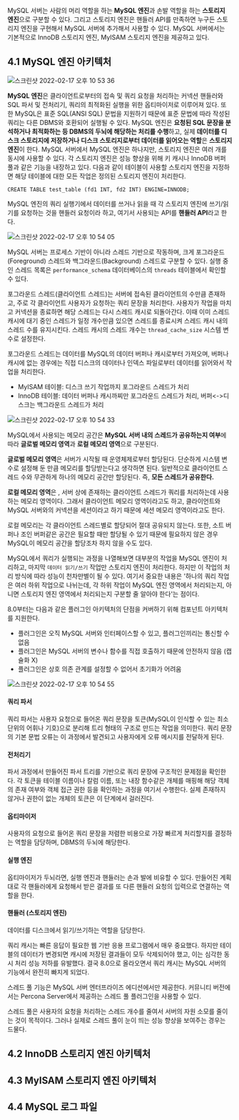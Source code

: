 MySQL 서버는 사람의 머리 역할을 하는 **MySQL 엔진**과 손발 역할을 하는 **스토리지 엔진**으로 구분할 수 있다. 그리고 스토리지 엔진은 핸들러 API를 만족하면 누구든 스토리지 엔진을 구현해서 MySQL 서버에 추가해서 사용할 수 있다. MySQL 서버에서는 기본적으로 InnoDB 스토리지 엔진, MyISAM 스토리지 엔진을 제공하고 있다.



## 4.1 MySQL 엔진 아키텍처

![스크린샷 2022-02-17 오후 10 53 36](https://user-images.githubusercontent.com/66231761/154495756-a73e38e2-15d5-42d1-9a33-929f32bb6d91.png)



**MySQL 엔진**은 클라이언트로부터의 접속 및 쿼리 요청을 처리하는 커넥션 핸들러와 SQL 파서 및 전처리기, 쿼리의 최적화된 실행을 위한 옵티마이저로 이루어져 있다. 또한 MySQL은 표준 SQL(ANSI SQL) 문법을 지원하기 때문에 표준 문법에 따라 작성된 쿼리는 다른 DBMS와 호환되어 실행될 수 있다. MySQL 엔진은 **요청된 SQL 문장을 분석하거나 최적화하는 등 DBMS의 두뇌에 해당하는 처리를 수행**하고, 실제 **데이터를 디스크 스토리지에 저장하거나 디스크 스토리지로부터 데이터를 읽어오는 역할**은 **스토리지 엔진**이 한다. MySQL 서버에서 MySQL 엔진은 하나지만, 스토리지 엔진은 여러 개를 동시에 사용할 수 있다. 각 스토리지 엔진은 성능 향상을 위해 키 캐시나 InnoDB 버퍼 풀과 같은 기능을 내장하고 있다. 다음과 같이 테이블이 사용할 스토리지 엔진을 지정하면 해당 테이블에 대한 모든 작업은 정의된 스토리지 엔진이 처리한다.

``` mysql 
CREATE TABLE test_table (fd1 INT, fd2 INT) ENGINE=INNODB;
```



MySQL 엔진의 쿼리 실행기에서 데이터를 쓰거나 읽을 때 각 스토리지 엔진에 쓰기/읽기를 요청하는 것을 핸들러 요청이라 하고, 여기서 사용되는 API를 **핸들러 API**라고 한다.



![스크린샷 2022-02-17 오후 10 54 05](https://user-images.githubusercontent.com/66231761/154495833-4b893782-b85c-4349-bdb5-801c89d037ae.png)

MySQL 서버는 프로세스 기반이 아니라 스레드 기반으로 작동하며, 크게 포그라운드(Foreground) 스레드와 백그라운드(Background) 스레드로 구분할 수 있다. 실행 중인 스레드 목록은 `performance_schema` 데이터베이스의 `threads` 테이블에서 확인할 수 있다.

포그라운드 스레드(클라이언트 스레드)는 서버에 접속된 클라이언트의 수만큼 존재하고, 주로 각 클라이언트 사용자가 요청하는 쿼리 문장을 처리한다. 사용자가 작업을 마치고 커넥션을 종료하면 해당 스레드는 다시 스레드 캐시로 되돌아간다. 이때 이미 스레드 캐시에 대기 중인 스레드가 일정 개수만큼 있으면 스레드를 종료시켜 스레드 캐시 내의 스레드 수를 유지시킨다. 스레드 캐시의 스레드 개수는 `thread_cache_size` 시스템 변수로 설정한다.

포그라운드 스레드는 데이터를 MySQL의 데이터 버퍼나 캐시로부터 가져오며, 버퍼나 캐시에 없는 경우에는 직접 디스크의 데이터나 인덱스 파일로부터 데이터를 읽어와서 작업을 처리한다.

- MyISAM 테이블: 디스크 쓰기 작업까지 포그라운드 스레드가 처리
- InnoDB 테이블: 데이터 버퍼나 캐시까찌만 포그라운드 스레드가 처리, 버퍼<->디스크는 백그라운드 스레드가 처리



![스크린샷 2022-02-17 오후 10 54 33](https://user-images.githubusercontent.com/66231761/154495924-2069d20c-2cc3-4e0a-af98-a20eb919498f.png)

MySQL에서 사용되는 메모리 공간은 **MySQL 서버 내의 스레드가 공유하는지 여부**에 따라 **글로벌 메모리 영역**과 **로컬 메모리 영역**으로 구분된다. 

**글로벌 메모리 영역**은 서버가 시작될 때 운영체제로부터 할당된다. 단순하게 시스템 변수로 설정해 둔 만큼 메모리를 할당받는다고 생각하면 된다. 일반적으로 클라이언트 스레드 수와 무관하게 하나의 메모리 공간만 할당된다. 즉, **모든 스레드가 공유한다.**



**로컬 메모리 영역**은 , 서버 상에 존재하는 클라이언트 스레드가 쿼리를 처리하는데 사용하는 메모리 영역이다. 그래서 클라이언트 메모리 영역이라고도 하고, 클라이언트와 MySQL 서버와의 커넥션을 세션이라고 하기 때문에 세션 메모리 영역이라고도 한다.

로컬 메모리는 각 클라이언트 스레드별로 할당되어 절대 공유되지 않는다. 또한, 소트 버퍼나 조인 버퍼같은 공간은 필요할 때만 할당될 수 있기 때문에 필요하지 않은 경우 MySQL이 메모리 공간을 할당조차 하지 않을 수도 있다.



MySQL에서 쿼리가 실행되는 과정을 나열해보면 대부분의 작업을 MySQL 엔진이 처리하고, 마지막 `데이터 읽기/쓰기` 작업만 스토리지 엔진이 처리한다. 하지만 이 작업의 처리 방식에 따라 성능이 천차만별이 될 수 있다. 여기서 중요한 내용은 '하나의 쿼리 작업은 여러 하위 작업으로 나뉘는데, 각 하위 작업이 MySQL 엔진 영역에서 처리되는지, 아니면 스토리지 엔진 영역에서 처리되는지 구분할 줄 알아야 한다'는 점이다.



8.0부터는 다음과 같은 플러그인 아키텍처의 단점을 커버하기 위해 컴포넌트 아키텍처를 지원한다.

- 플러그인은 오직 MySQL 서버와 인터페이스할 수 있고, 플러그인끼리는 통신할 수 없음
- 플러그인은 MySQL 서버의 변수나 함수를 직접 호출하기 때문에 안전하지 않음 (캡슐화 X)
- 플러그인은 상호 의존 관계를 설정할 수 없어서 초기화가 어려움



![스크린샷 2022-02-17 오후 10 54 55](https://user-images.githubusercontent.com/66231761/154495992-9093bdc4-a539-4dc0-9ee1-e6d35a726d60.png)



#### 쿼리 파서

쿼리 파서는 사용자 요청으로 들어온 쿼리 문장을 토큰(MySQL이 인식할 수 있는 최소 단위의 어휘나 기호)으로 분리해 트리 형태의 구조로 만드는 작업을 의미한다. 쿼리 문장의 기본 문법 오류는 이 과정에서 발견되고 사용자에게 오류 메시지를 전달하게 된다.

#### 전처리기

파서 과정에서 만들어진 파서 트리를 기반으로 쿼리 문장에 구조적인 문제점을 확인한다. 각 토큰을 테이블 이름이나 칼럼 이름, 또는 내장 함수같은 개체를 매핑해 해당 객체의 존재 여부와 객체 접근 권한 등을 확인하는 과정을 여기서 수행한다. 실제 존재하지 않거나 권한이 없는 개체의 토큰은 이 단계에서 걸러진다.

#### 옵티마이저

사용자의 요청으로 들어온 쿼리 문장을 저렴한 비용으로 가장 빠르게 처리할지를 결정하는 역할을 담당하며, DBMS의 두뇌에 해당한다.

#### 실행 엔진

옵티마이저가 두뇌라면, 실행 엔진과 핸들러는 손과 발에 비유할 수 있다. 만들어진 계획 대로 각 핸들러에게 요청해서 받은 결과를 또 다른 핸들러 요청의 입력으로 연결하는 역할을 한다.

#### 핸들러 (스토리지 엔진)

데이터를 디스크에서 읽기/쓰기하는 역할을 담당한다.





쿼리 캐시는 빠른 응답이 필요한 웹 기반 응용 프로그램에서 매우 중요했다. 하지만 테이블의 데이터가 변경되면 캐시에 저장된 결과들이 모두 삭제되어야 했고, 이는 심각한 동시 처리 성능 저하를 유발했다. 결국 8.0으로 올라오면서 쿼리 캐시는 MySQL 서버의 기능에서 완전히 빠지게 되었다.



스레드 풀 기능은 MySQL 서버 엔터프라이즈 에디션에서만 제공한다. 커뮤니티 버전에서는 Percona Server에서 제공하는 스레드 풀 플러그인을 사용할 수 있다.

스레드 풀은 사용자의 요청을 처리하는 스레드 개수를 줄여서 서버의 자원 소모를 줄이는 것이 목적이다. 그러나 실제로 스레드 풀이 눈이 띄는 성능 향상을 보여주는 경우는 드물다.



## 4.2 InnoDB 스토리지 엔진 아키텍처





## 4.3 MyISAM 스토리지 엔진 아키텍처





## 4.4 MySQL 로그 파일




